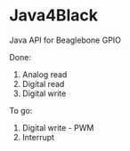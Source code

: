 Java4Black
==========

Java API for Beaglebone GPIO

Done:<br>
1. Analog read<br>
2. Digital read<br>
3. Digital write

To go:<br>
1. Digital write - PWM <br>
2. Interrupt

